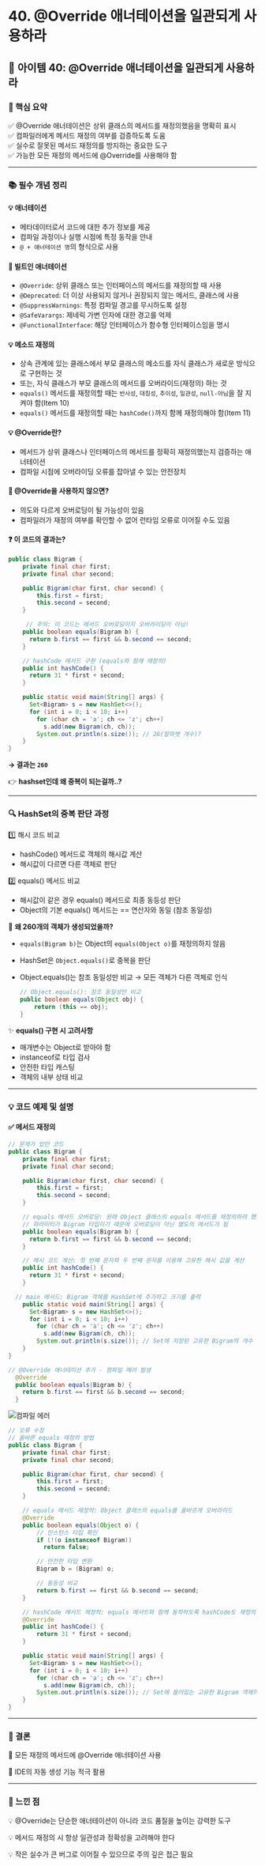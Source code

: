 # 40. @Override 애너테이션을 일관되게 사용하라

## 📝 아이템 40: @Override 애너테이션을 일관되게 사용하라

### 🔹 핵심 요약

✅ @Override 애너테이션은 상위 클래스의 메서드를 재정의했음을 명확히 표시\
✅ 컴파일러에게 메서드 재정의 여부를 검증하도록 도움\
✅ 실수로 잘못된 메서드 재정의를 방지하는 중요한 도구\
✅ 가능한 모든 재정의 메서드에 @Override를 사용해야 함

***

### 📚 필수 개념 정리

#### 💡 **애너테이션**

* 메타데이터로서 코드에 대한 추가 정보를 제공
* 컴파일 과정이나 실행 시점에 특정 동작을 안내
* `@ + 애너테이션 명`의 형식으로 사용

#### 🔑 **빌트인 애너테이션**

* `@Override`: 상위 클래스 또는 인터페이스의 메서드를 재정의할 때 사용
* `@Deprecated`: 더 이상 사용되지 않거나 권장되지 않는 메서드, 클래스에 사용
* `@SuppressWarnings`: 특정 컴파일 경고를 무시하도록 설정
* `@SafeVarargs`: 제네릭 가변 인자에 대한 경고를 억제
* `@FunctionalInterface`: 해당 인터페이스가 함수형 인터페이스임을 명시

#### 💡 **메소드 재정의**

* 상속 관계에 있는 클래스에서 부모 클래스의 메소드를 자식 클래스가 새로운 방식으로 구현하는 것
* 또는, 자식 클래스가 부모 클래스의 메서드를 오버라이드(재정의) 하는 것
* `equals()` 메서드를 재정의할 때는 `반사성`, `대칭성`, `추이성`, `일관성`, `null-아님`을 잘 지켜야 함(Item 10)
* `equals()` 메서드를 재정의할 때는 `hashCode()`까지 함께 재정의해야 함(Item 11)

#### 💡 **@Override란?**

* 메서드가 상위 클래스나 인터페이스의 메서드를 정확히 재정의했는지 검증하는 애너테이션
* 컴파일 시점에 오버라이딩 오류를 잡아낼 수 있는 안전장치

#### 🧐 **@Override을 사용하지 않으면?**

* 의도와 다르게 오버로딩이 될 가능성이 있음
* 컴파일러가 재정의 여부를 확인할 수 없어 런타임 오류로 이어질 수도 있음

#### ❓ **이 코드의 결과는?**

```java
public class Bigram {
    private final char first;
    private final char second;

    public Bigram(char first, char second) {
        this.first = first;
        this.second = second;
    }

     // 주의: 이 코드는 메서드 오버로딩이지 오버라이딩이 아님!
    public boolean equals(Bigram b) {
      return b.first == first && b.second == second;
    }

    // hashCode 메서드 구현 (equals와 함께 재정의)
    public int hashCode() {
      return 31 * first + second;
    }

    public static void main(String[] args) {
      Set<Bigram> s = new HashSet<>();
      for (int i = 0; i < 10; i++)
        for (char ch = 'a'; ch <= 'z'; ch++)
          s.add(new Bigram(ch, ch));
        System.out.println(s.size()); // 26(알파벳 개수)?
    }
}
```

**→ 결과는 `260`**

👉 **hashset인데 왜 중복이 되는걸까..?**

***

### 🔍 HashSet의 중복 판단 과정

1️⃣ 해시 코드 비교

* hashCode() 메서드로 객체의 해시값 계산
* 해시값이 다르면 다른 객체로 판단

2️⃣ equals() 메서드 비교

* 해시값이 같은 경우 equals() 메서드로 최종 동등성 판단
* Object의 기본 equals() 메서드는 == 연산자와 동일 (참조 동일성)

📌 **왜 260개의 객체가 생성되었을까?**

* `equals(Bigram b)`는 Object의 `equals(Object o)`를 재정의하지 않음
* HashSet은 `Object.equals()`로 중복을 판단
*   Object.equals()는 참조 동일성만 비교 → 모든 객체가 다른 객체로 인식

    ```java
    // Object.equals(): 참조 동일성만 비교
    public boolean equals(Object obj) {
        return (this == obj);
    }
    ```

✨ **equals() 구현 시 고려사항**

* 매개변수는 Object로 받아야 함
* instanceof로 타입 검사
* 안전한 타입 캐스팅
* 객체의 내부 상태 비교

***

### 💡 코드 예제 및 설명

#### ✅ 메서드 재정의

```java
// 문제가 있던 코드
public class Bigram {
    private final char first;
    private final char second;

    public Bigram(char first, char second) {
        this.first = first;
        this.second = second;
    }

    // equals 메서드 오버로딩: 원래 Object 클래스의 equals 메서드를 재정의하려 했으나,
    // 파라미터가 Bigram 타입이기 때문에 오버로딩이 아닌 별도의 메서드가 됨
    public boolean equals(Bigram b) {
      return b.first == first && b.second == second;
    }

    // 해시 코드 계산: 첫 번째 문자와 두 번째 문자를 이용해 고유한 해시 값을 계산
    public int hashCode() {
      return 31 * first + second;
    }

  // main 메서드: Bigram 객체를 HashSet에 추가하고 크기를 출력
    public static void main(String[] args) {
      Set<Bigram> s = new HashSet<>();
      for (int i = 0; i < 10; i++)
        for (char ch = 'a'; ch <= 'z'; ch++)
          s.add(new Bigram(ch, ch));
        System.out.println(s.size()); // Set에 저장된 고유한 Bigram의 개수 출력
    }
}
```

```java
// @Override 애너테이션 추가 - 컴파일 에러 발생
  @Override
  public boolean equals(Bigram b) {
    return b.first == first && b.second == second;
  }
```

![컴파일 에러](https://github.com/user-attachments/assets/d93727a9-13ad-46f4-872b-0fe2f9f7803f)

```java
// 오류 수정
// 올바른 equals 재정의 방법
public class Bigram {
    private final char first;
    private final char second;

    public Bigram(char first, char second) {
        this.first = first;
        this.second = second;
    }

    // equals 메서드 재정의: Object 클래스의 equals를 올바르게 오버라이드
    @Override
    public boolean equals(Object o) {
        // 인스턴스 타입 확인
        if (!(o instanceof Bigram))
          return false;

        // 안전한 타입 변환
        Bigram b = (Bigram) o;

        // 동등성 비교
        return b.first == first && b.second == second;
    }

    // hashCode 메서드 재정의: equals 메서드와 함께 동작하도록 hashCode도 재정의
    @Override
    public int hashCode() {
        return 31 * first + second;
    }

    public static void main(String[] args) {
      Set<Bigram> s = new HashSet<>();
      for (int i = 0; i < 10; i++)
        for (char ch = 'a'; ch <= 'z'; ch++)
          s.add(new Bigram(ch, ch));
        System.out.println(s.size()); // Set에 들어있는 고유한 Bigram 객체의 개수 출력: 26
    }
}
```

***

### 🎯 결론

📍 모든 재정의 메서드에 @Override 애너테이션 사용

📍 IDE의 자동 생성 기능 적극 활용

***

### 💭 느낀 점

💡 @Override는 단순한 애너테이션이 아니라 코드 품질을 높이는 강력한 도구

💡 메서드 재정의 시 항상 일관성과 정확성을 고려해야 한다

💡 작은 실수가 큰 버그로 이어질 수 있으므로 주의 깊은 접근 필요
